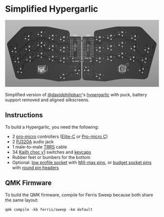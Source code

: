 # Simplified Hypergarlic

![hypergarlic_custom](hypergarlic_custom.png)

Simplified version of [@davidphilipbarr](https://github.com/davidphilipbarr)'s [hypergarlic](https://github.com/davidphilipbarr/hypergolic/tree/main/hypergarlic) with puck, battery support removed and aligned silkscreens.

## Instructions
To build a Hypergarlic, you need the following:
* 2 [pro-micro](https://www.aliexpress.com/item/32971098005.html) controllers ([Elite-C](https://boardsource.xyz/store/5ef67ea66786dc1e65a80708) or [Pro-micro C](https://www.aliexpress.com/item/1005003230811462.html))
* 2 [PJ320A](https://www.aliexpress.com/item/1005001928651798.html) audio jack
* 1 male-to-male [TRRS](https://www.aliexpress.com/item/32961128759.html) cable
* 34 [Kailh choc v1](https://www.aliexpress.com/item/4000907409650.html) switches and [keycaps](https://boardsource.xyz/store/5f6ef2d68e3bf05ab838f918)
* Rubber feet or bumbers for the bottom
* Optional: [low profile socket](https://www.digikey.com/product-detail/en/315-43-112-41-003000/ED4764-12-ND/4455232) with [Mill-max pins](https://www.digikey.com/product-detail/en/3320-0-00-15-00-00-03-0/ED1134-ND/4147392), or [budget socket pins](https://www.aliexpress.com/item/32852480645.html) with [round pin headers](https://www.aliexpress.com/item/32692992041.html)


## QMK Firmware
To build the QMK firmware, compile for Ferris Sweep because both share the same layout:
```
qmk compile -kb ferris/sweep -km default
```
